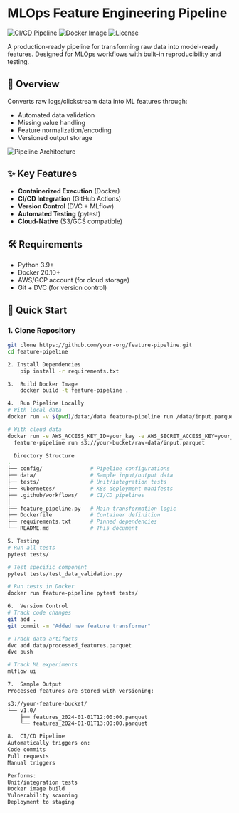 # MLOps Feature Engineering Pipeline

[![CI/CD Pipeline](https://github.com/your-org/feature-pipeline/actions/workflows/ci.yml/badge.svg)](https://github.com/your-org/feature-pipeline/actions)
[![Docker Image](https://img.shields.io/docker/v/your-org/feature-pipeline/latest)](https://hub.docker.com/r/your-org/feature-pipeline)
[![License](https://img.shields.io/badge/license-MIT-blue.svg)](LICENSE)

A production-ready pipeline for transforming raw data into model-ready features. Designed for MLOps workflows with built-in reproducibility and testing.

## 📌 Overview

Converts raw logs/clickstream data into ML features through:
- Automated data validation
- Missing value handling
- Feature normalization/encoding
- Versioned output storage

![Pipeline Architecture](https://raw.githubusercontent.com/your-org/feature-pipeline/main/docs/architecture.png)

## ✨ Key Features
- **Containerized Execution** (Docker)
- **CI/CD Integration** (GitHub Actions)
- **Version Control** (DVC + MLflow)
- **Automated Testing** (pytest)
- **Cloud-Native** (S3/GCS compatible)

## 🛠 Requirements
- Python 3.9+
- Docker 20.10+
- AWS/GCP account (for cloud storage)
- Git + DVC (for version control)

## 🚀 Quick Start

### 1. Clone Repository
```bash
git clone https://github.com/your-org/feature-pipeline.git
cd feature-pipeline

2. Install Dependencies
    pip install -r requirements.txt

3.  Build Docker Image
    docker build -t feature-pipeline .

4.  Run Pipeline Locally
# With local data
docker run -v $(pwd)/data:/data feature-pipeline run /data/input.parquet

# With cloud data
docker run -e AWS_ACCESS_KEY_ID=your_key -e AWS_SECRET_ACCESS_KEY=your_secret \
  feature-pipeline run s3://your-bucket/raw-data/input.parquet

  Directory Structure
.
├── config/               # Pipeline configurations
├── data/                 # Sample input/output data
├── tests/                # Unit/integration tests
├── kubernetes/           # K8s deployment manifests
├── .github/workflows/    # CI/CD pipelines
│
├── feature_pipeline.py   # Main transformation logic
├── Dockerfile            # Container definition
├── requirements.txt      # Pinned dependencies
└── README.md             # This document

5. Testing
# Run all tests
pytest tests/

# Test specific component
pytest tests/test_data_validation.py

# Run tests in Docker
docker run feature-pipeline pytest tests/

6.  Version Control
# Track code changes
git add .
git commit -m "Added new feature transformer"

# Track data artifacts
dvc add data/processed_features.parquet
dvc push

# Track ML experiments
mlflow ui

7.  Sample Output
Processed features are stored with versioning:

s3://your-feature-bucket/
└── v1.0/
    ├── features_2024-01-01T12:00:00.parquet
    └── features_2024-01-01T13:00:00.parquet

8.  CI/CD Pipeline
Automatically triggers on:
Code commits
Pull requests
Manual triggers

Performs:
Unit/integration tests
Docker image build
Vulnerability scanning
Deployment to staging
